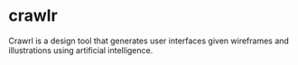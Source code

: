 # crawlr

Crawrl is a design tool that generates user interfaces given wireframes and illustrations using artificial intelligence.

